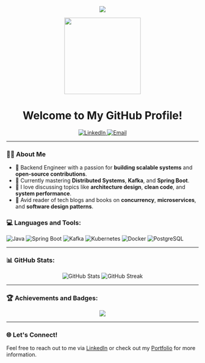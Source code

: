 <!-- Header -->
<p align="center">
  <img src="https://readme-typing-svg.herokuapp.com?size=30&center=true&vCenter=true&width=550&lines=Hello,+My+name+is+Hùng+%F0%9F%91%8B;You+can+call+me+Henry%F0%9F%94%A5;Coding+is+my+superpower+%F0%9F%92%AA;Continuous+Learner+%F0%9F%A7%AA">
</p>

<!-- Profile Picture -->
<p align="center">
  <img src="https://your-profile-picture-url.png" width="200" height="200">
</p>

<h1 align="center">Welcome to My GitHub Profile!</h1>

<!-- Socials -->
<p align="center">
  <a href="https://www.linkedin.com/in/hung-mai-the-6b5727214/" target="_blank">
    <img src="https://img.shields.io/badge/LinkedIn-0077B5?style=for-the-badge&logo=linkedin&logoColor=white" alt="LinkedIn">
  </a>
<!--   <a href="https://yourportfolio.com" target="_blank">
    <img src="https://img.shields.io/badge/Portfolio-000000?style=for-the-badge&logo=google-chrome&logoColor=white" alt="Portfolio">
  </a> -->
  <a href="mailto:hung.mai.150302@gmail@gmail.com">
    <img src="https://img.shields.io/badge/Email-D14836?style=for-the-badge&logo=gmail&logoColor=white" alt="Email">
  </a>
</p>

---

### 🧑‍💻 About Me
- 💼 Backend Engineer with a passion for **building scalable systems** and **open-source contributions**.
- 🌱 Currently mastering **Distributed Systems**, **Kafka**, and **Spring Boot**.
- 💬 I love discussing topics like **architecture design**, **clean code**, and **system performance**.
- 📖 Avid reader of tech blogs and books on **concurrency**, **microservices**, and **software design patterns**.
<!--
---

### 🚀 Projects and Contributions
#### 🔥 Featured Projects:
- **Project A**: A microservice-based platform that handles thousands of concurrent requests with real-time data processing. [Check it out](https://github.com/yourusername/project-a)
- **Project B**: A highly optimized API built with Spring Boot and Kafka for message streaming, improving system throughput by 50%. [GitHub Repo](https://github.com/yourusername/project-b)
- **Project C**: Containerized application using Kubernetes for orchestration and Docker for containerization. [View Project](https://github.com/yourusername/project-c)

#### 🌍 Open Source Contributions:
- Contributed to [Open Source Project](https://github.com/open-source-project) by enhancing their caching mechanism, leading to a 20% performance boost.
- Fixed critical bugs in [Another Project](https://github.com/another-project) related to concurrency and synchronization.

---

### 📚 Blog Posts
- [5 Best Practices for Building Scalable Microservices](https://yourblog.com/microservices-best-practices)
- [Concurrency in Java: A Deep Dive into Virtual Threads](https://yourblog.com/java-concurrency-virtual-threads)
- [Optimizing API Performance with Caching Strategies](https://yourblog.com/api-caching-strategies)

---
-->

### 💻 Languages and Tools:
<p>
  <img src="https://img.shields.io/badge/Java-007396?style=for-the-badge&logo=java&logoColor=white" alt="Java">
  <img src="https://img.shields.io/badge/Spring%20Boot-6DB33F?style=for-the-badge&logo=spring&logoColor=white" alt="Spring Boot">
  <img src="https://img.shields.io/badge/Kafka-231F20?style=for-the-badge&logo=apache-kafka&logoColor=white" alt="Kafka">
  <img src="https://img.shields.io/badge/Kubernetes-326CE5?style=for-the-badge&logo=kubernetes&logoColor=white" alt="Kubernetes">
  <img src="https://img.shields.io/badge/Docker-2496ED?style=for-the-badge&logo=docker&logoColor=white" alt="Docker">
  <img src="https://img.shields.io/badge/PostgreSQL-316192?style=for-the-badge&logo=postgresql&logoColor=white" alt="PostgreSQL">
</p>

---

### 📊 GitHub Stats:
<p align="center">
  <img src="https://github-readme-stats.vercel.app/api?username=yourusername&show_icons=true&theme=tokyonight" alt="GitHub Stats">
  <img src="https://github-readme-streak-stats.herokuapp.com/?user=yourusername&theme=tokyonight" alt="GitHub Streak">
</p>

---

### 🏆 Achievements and Badges:
<p align="center">
  <img src="https://github-profile-trophy.vercel.app/?username=yourusername&theme=onedark">
</p>

---

### 🌐 Let's Connect!
Feel free to reach out to me via [LinkedIn](https://www.linkedin.com/in/yourprofile) or check out my [Portfolio](https://yourportfolio.com) for more information.
